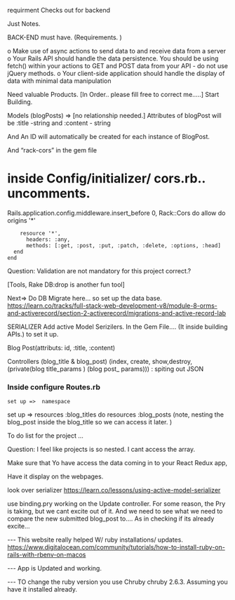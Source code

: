 
  requirment Checks out for backend

 Just Notes. 


 BACK-END must have. (Requirements. )

o	Make use of async actions to send data to and receive data from a server
o	Your Rails API should handle the data persistence. You should be using fetch() within your actions to GET and POST data from your API - do not use jQuery methods.
o	Your client-side application should handle the display of data with minimal data manipulation

Need valuable Products. [In Order.. please fill free to correct me…..]
  Start Building. 

  Models (blogPosts) => [no relationship needed.] 
   Attributes of blogPost will be :title -string and :content - string

 And An ID will automatically be created for each instance of BlogPost. 

And  “rack-cors”  in the gem file

 # inside Config/initializer/ cors.rb.. uncomments. 

Rails.application.config.middleware.insert_before 0, Rack::Cors do
	  allow do
	    origins '*'
	 
	    resource '*',
	      headers: :any,
	      methods: [:get, :post, :put, :patch, :delete, :options, :head]
	  end
	end




 Question:  Validation are not mandatory for this project correct.? 

 [Tools,  Rake DB:drop is another fun tool]

 
Next=>  Do DB Migrate here… so set up the data base. 
https://learn.co/tracks/full-stack-web-development-v8/module-8-orms-and-activerecord/section-2-activerecord/migrations-and-active-record-lab


SERIALIZER
Add active Model Serizilers. In the Gem File…. (It inside building APIs.) to set it up. 

Blog Post(attributs: id, :title,   :content)
 

Controllers (blog_title & blog_post)
 (index, create, show,destroy, (private(blog title_params ) (blog post_ params))) : spiting out JSON 


### Inside configure  Routes.rb
    set up =>  namespace   
 set up => resources :blog_titles do
   	resources  :blog_posts (note, nesting the blog_post inside the blog_title so we can access it later. )




To do list for the project ...

Question: I feel like projects is so nested. I cant access the array. 

 Make sure that Yo have access the data coming in to your React Redux app,
  
  Have it display on the webpages. 
  

  look over serializer
   https://learn.co/lessons/using-active-model-serializer


   use binding.pry
   working on the Update controller. For some reason, the Pry is taking, but we cant excite out of it.
   And we need to see what we need to compare the new submitted blog_post to.... As in checking if its already excite...

--- This website really helped W/ ruby installations/ updates. https://www.digitalocean.com/community/tutorials/how-to-install-ruby-on-rails-with-rbenv-on-macos

--- App is Updated and working.  

--- TO change the ruby version you use
 Chruby chruby 2.6.3. Assuming you have it installed already. 